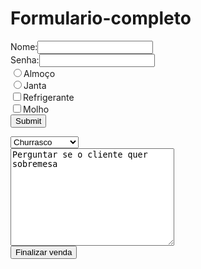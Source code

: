 # Formulario-completo
<!DOCTYPE html>
<html>
<head>
	<meta charset= "utf-8" />
	<title>Formulário</title>
</head>
<body>
<form>
Nome:<input type="text"name="Sobrenome"><br/>
Senha:<input type="password" name="Senha"><br/>
<input type="radio" name="Refeição" value="Almoço">Almoço<br/>
<input type="radio" name"Refeição" value="Janta">Janta<br/>
<input type="checkbox" name="Complementos" value="Refrigerante">Refrigerante<br/>
<input type="checkbox" name="Complementos" value="Molho">Molho<br/>
<input type="submit" value="Submit">
</form>
<select name="Prato principal">
<optgroup label="Massas">
<option value="1">Estrogonofe</option>
<option value="2">Lasanha</option>
</optgroup>
<option value="3" selected>Churrasco</option>
<option value="4">Salada</option>
</select> <br/>
<textarea rows="10" cols="30">
Perguntar se o cliente quer sobremesa
</textarea><br/>
<input type="button" value="Finalizar venda">
</form>
